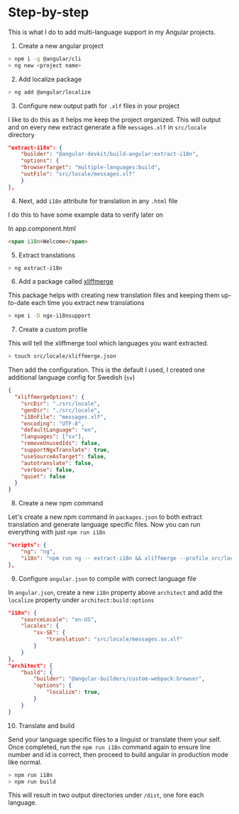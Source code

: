 # Step-by-step

This is what I do to add multi-language support in my Angular projects.

1. Create a new angular project

```bash
> npm i -g @angular/cli
> ng new <project name>
```

2. Add localize package

```bash
> ng add @angular/localize
```

3. Configure new output path for `.xlf` files in your project

I like to do this as it helps me keep the project organized. This will output and on every new extract generate a file `messages.xlf` in `src/locale` directory

```json
"extract-i18n": {
    "builder": "@angular-devkit/build-angular:extract-i18n",
    "options": {
    "browserTarget": "multiple-languages:build",
    "outFile": "src/locale/messages.xlf"
    }
},
```

4. Next, add `i18n` attribute for translation in any `.html` file

I do this to have some example data to verify later on

In app.component.html

```html
<span i18n>Welcome</span>
```

5. Extract translations

```bash
> ng extract-i18n
```

6. Add a package called [xliffmerge](https://github.com/martinroob/ngx-i18nsupport/tree/master/projects/xliffmerge)

This package helps with creating new translation files and keeping them up-to-date each time you extract new translations

```bash
> npm i -D ngx-i18nsupport
```

7. Create a custom profile

This will tell the xliffmerge tool which languages you want extracted.

```bash
> touch src/locale/xliffmerge.json
```

Then add the configuration. This is the default I used, I created one additional language config for Swedish (`sv`)

```json
{
  "xliffmergeOptions": {
    "srcDir": "./src/locale",
    "genDir": "./src/locale",
    "i18nFile": "messages.xlf",
    "encoding": "UTF-8",
    "defaultLanguage": "en",
    "languages": ["sv"],
    "removeUnusedIds": false,
    "supportNgxTranslate": true,
    "useSourceAsTarget": false,
    "autotranslate": false,
    "verbose": false,
    "quiet": false
  }
}
```

8. Create a new npm command

Let's create a new npm command in `packages.json` to both extract translation and generate language specific files. Now you can run everything with just `npm run i18n`

```json
"scripts": {
    "ng": "ng",
    "i18n": "npm run ng -- extract-i18n && xliffmerge --profile src/locale/xliffmerge.json"
},
```

9. Configure `angular.json` to compile with correct language file

In `angular.json`, create a new `i18n` property above `architect` and add the `localize` property under `architect:build:options`

```json
"i18n": {
    "sourceLocale": "en-US",
    "locales": {
        "sv-SE": {
            "translation": "src/locale/messages.sv.xlf"
        }
    }
},
"architect": {
    "build": {
        "builder": "@angular-builders/custom-webpack:browser",
        "options": {
            "localize": true,
        }
    }
}
```

10. Translate and build

Send your language specific files to a linguist or translate them your self. Once completed, run the `npm run i18n` command again to ensure line number and id is correct, then proceed to build angular in production mode like normal.

```bash
> npm run i18n
> npm run build
```

This will result in two output directories under `/dist`, one fore each language.
